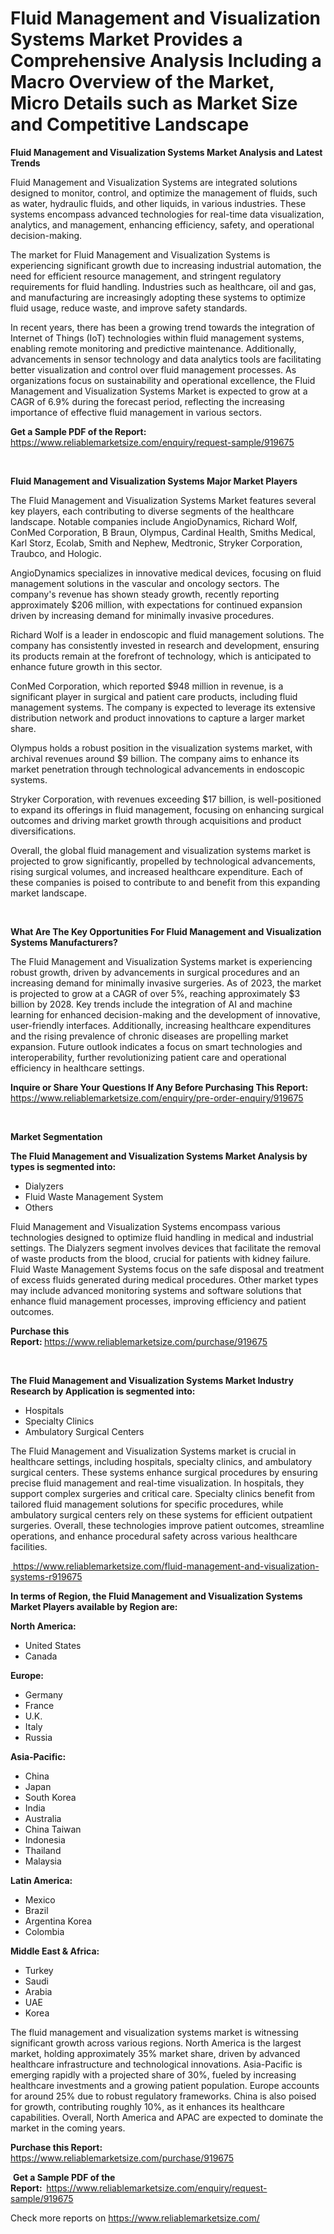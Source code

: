<p><h1>Fluid Management and Visualization Systems Market Provides a Comprehensive Analysis Including a Macro Overview of the Market, Micro Details such as Market Size and Competitive Landscape</h1></p><p><strong>Fluid Management and Visualization Systems Market Analysis and Latest Trends</strong></p>
<p><p>Fluid Management and Visualization Systems are integrated solutions designed to monitor, control, and optimize the management of fluids, such as water, hydraulic fluids, and other liquids, in various industries. These systems encompass advanced technologies for real-time data visualization, analytics, and management, enhancing efficiency, safety, and operational decision-making.</p><p>The market for Fluid Management and Visualization Systems is experiencing significant growth due to increasing industrial automation, the need for efficient resource management, and stringent regulatory requirements for fluid handling. Industries such as healthcare, oil and gas, and manufacturing are increasingly adopting these systems to optimize fluid usage, reduce waste, and improve safety standards.</p><p>In recent years, there has been a growing trend towards the integration of Internet of Things (IoT) technologies within fluid management systems, enabling remote monitoring and predictive maintenance. Additionally, advancements in sensor technology and data analytics tools are facilitating better visualization and control over fluid management processes. As organizations focus on sustainability and operational excellence, the Fluid Management and Visualization Systems Market is expected to grow at a CAGR of 6.9% during the forecast period, reflecting the increasing importance of effective fluid management in various sectors.</p></p>
<p><strong>Get a Sample PDF of the Report:&nbsp;</strong> <a href="https://www.reliablemarketsize.com/enquiry/request-sample/919675?utm_campaign=2450&utm_medium=2&utm_source=Github&utm_content=ia&utm_term=07032025&utm_id=fluid-management-and-visualization-systems">https://www.reliablemarketsize.com/enquiry/request-sample/919675</a></p>
<p>&nbsp;</p>
<p><strong>Fluid Management and Visualization Systems Major Market Players</strong></p>
<p><p>The Fluid Management and Visualization Systems Market features several key players, each contributing to diverse segments of the healthcare landscape. Notable companies include AngioDynamics, Richard Wolf, ConMed Corporation, B Braun, Olympus, Cardinal Health, Smiths Medical, Karl Storz, Ecolab, Smith and Nephew, Medtronic, Stryker Corporation, Traubco, and Hologic.</p><p>AngioDynamics specializes in innovative medical devices, focusing on fluid management solutions in the vascular and oncology sectors. The company's revenue has shown steady growth, recently reporting approximately $206 million, with expectations for continued expansion driven by increasing demand for minimally invasive procedures.</p><p>Richard Wolf is a leader in endoscopic and fluid management solutions. The company has consistently invested in research and development, ensuring its products remain at the forefront of technology, which is anticipated to enhance future growth in this sector.</p><p>ConMed Corporation, which reported $948 million in revenue, is a significant player in surgical and patient care products, including fluid management systems. The company is expected to leverage its extensive distribution network and product innovations to capture a larger market share.</p><p>Olympus holds a robust position in the visualization systems market, with archival revenues around $9 billion. The company aims to enhance its market penetration through technological advancements in endoscopic systems.</p><p>Stryker Corporation, with revenues exceeding $17 billion, is well-positioned to expand its offerings in fluid management, focusing on enhancing surgical outcomes and driving market growth through acquisitions and product diversifications.</p><p>Overall, the global fluid management and visualization systems market is projected to grow significantly, propelled by technological advancements, rising surgical volumes, and increased healthcare expenditure. Each of these companies is poised to contribute to and benefit from this expanding market landscape.</p></p>
<p>&nbsp;</p>
<p><strong>What Are The Key Opportunities For Fluid Management and Visualization Systems Manufacturers?</strong></p>
<p><p>The Fluid Management and Visualization Systems market is experiencing robust growth, driven by advancements in surgical procedures and an increasing demand for minimally invasive surgeries. As of 2023, the market is projected to grow at a CAGR of over 5%, reaching approximately $3 billion by 2028. Key trends include the integration of AI and machine learning for enhanced decision-making and the development of innovative, user-friendly interfaces. Additionally, increasing healthcare expenditures and the rising prevalence of chronic diseases are propelling market expansion. Future outlook indicates a focus on smart technologies and interoperability, further revolutionizing patient care and operational efficiency in healthcare settings.</p></p>
<p><strong>Inquire or Share Your Questions If Any Before Purchasing This Report:</strong> <a href="https://www.reliablemarketsize.com/enquiry/pre-order-enquiry/919675?utm_campaign=2450&utm_medium=2&utm_source=Github&utm_content=ia&utm_term=07032025&utm_id=fluid-management-and-visualization-systems">https://www.reliablemarketsize.com/enquiry/pre-order-enquiry/919675</a></p>
<p>&nbsp;</p>
<p><strong>Market Segmentation</strong></p>
<p><strong>The Fluid Management and Visualization Systems Market Analysis by types is segmented into:</strong></p>
<p><ul><li>Dialyzers</li><li>Fluid Waste Management System</li><li>Others</li></ul></p>
<p><p>Fluid Management and Visualization Systems encompass various technologies designed to optimize fluid handling in medical and industrial settings. The Dialyzers segment involves devices that facilitate the removal of waste products from the blood, crucial for patients with kidney failure. Fluid Waste Management Systems focus on the safe disposal and treatment of excess fluids generated during medical procedures. Other market types may include advanced monitoring systems and software solutions that enhance fluid management processes, improving efficiency and patient outcomes.</p></p>
<p><strong>Purchase this Report:&nbsp;</strong><a href="https://www.reliablemarketsize.com/purchase/919675?utm_campaign=2450&utm_medium=2&utm_source=Github&utm_content=ia&utm_term=07032025&utm_id=fluid-management-and-visualization-systems">https://www.reliablemarketsize.com/purchase/919675</a></p>
<p>&nbsp;</p>
<p><strong>The Fluid Management and Visualization Systems Market Industry Research by Application is segmented into:</strong></p>
<p><ul><li>Hospitals</li><li>Specialty Clinics</li><li>Ambulatory Surgical Centers</li></ul></p>
<p><p>The Fluid Management and Visualization Systems market is crucial in healthcare settings, including hospitals, specialty clinics, and ambulatory surgical centers. These systems enhance surgical procedures by ensuring precise fluid management and real-time visualization. In hospitals, they support complex surgeries and critical care. Specialty clinics benefit from tailored fluid management solutions for specific procedures, while ambulatory surgical centers rely on these systems for efficient outpatient surgeries. Overall, these technologies improve patient outcomes, streamline operations, and enhance procedural safety across various healthcare facilities.</p></p>
<p><a href="https://www.reliablemarketsize.com/fluid-management-and-visualization-systems-r919675?utm_campaign=2450&utm_medium=2&utm_source=Github&utm_content=ia&utm_term=07032025&utm_id=fluid-management-and-visualization-systems">&nbsp;https://www.reliablemarketsize.com/fluid-management-and-visualization-systems-r919675</a></p>
<p><strong>In terms of Region, the Fluid Management and Visualization Systems Market Players available by Region are:</strong></p>
<p>
    <p> <strong> North America: </strong>
        <ul>
            <li>United States</li>
            <li>Canada</li>
        </ul>
        </p> 
    <p> <strong> Europe: </strong>
        <ul>
            <li>Germany</li>
            <li>France</li>
            <li>U.K.</li>
            <li>Italy</li>
            <li>Russia</li>
        </ul>
        </p> 
    <p> <strong> Asia-Pacific: </strong>
        <ul>
            <li>China</li>
            <li>Japan</li>
            <li>South Korea</li>
            <li>India</li>
            <li>Australia</li>
            <li>China Taiwan</li>
            <li>Indonesia</li>
            <li>Thailand</li>
            <li>Malaysia</li>
        </ul>
        </p> 
    <p> <strong> Latin America: </strong>
        <ul>
            <li>Mexico</li>
            <li>Brazil</li>
            <li>Argentina Korea</li>
            <li>Colombia</li>
        </ul>
        </p> 
    <p> <strong> Middle East & Africa: </strong>
        <ul>
            <li>Turkey</li>
            <li>Saudi</li>
            <li>Arabia</li>
            <li>UAE</li>
            <li>Korea</li>
        </ul>
    </p>
    </p>
<p><p>The fluid management and visualization systems market is witnessing significant growth across various regions. North America is the largest market, holding approximately 35% market share, driven by advanced healthcare infrastructure and technological innovations. Asia-Pacific is emerging rapidly with a projected share of 30%, fueled by increasing healthcare investments and a growing patient population. Europe accounts for around 25% due to robust regulatory frameworks. China is also poised for growth, contributing roughly 10%, as it enhances its healthcare capabilities. Overall, North America and APAC are expected to dominate the market in the coming years.</p></p>
<p><strong>Purchase this Report: </strong><a href="https://www.reliablemarketsize.com/purchase/919675?utm_campaign=2450&utm_medium=2&utm_source=Github&utm_content=ia&utm_term=07032025&utm_id=fluid-management-and-visualization-systems">https://www.reliablemarketsize.com/purchase/919675</a></p>
<p>&nbsp;<strong>Get a Sample PDF of the Report:&nbsp;&nbsp;</strong><a href="https://www.reliablemarketsize.com/enquiry/request-sample/919675?utm_campaign=2450&utm_medium=2&utm_source=Github&utm_content=ia&utm_term=07032025&utm_id=fluid-management-and-visualization-systems">https://www.reliablemarketsize.com/enquiry/request-sample/919675</a></p>
<p><strong></strong></p>
<p>Check more reports on <a href="https://www.reliablemarketsize.com/?utm_campaign=2450&utm_medium=2&utm_source=Github&utm_content=ia&utm_term=07032025&utm_id=fluid-management-and-visualization-systems">https://www.reliablemarketsize.com/</a></p>